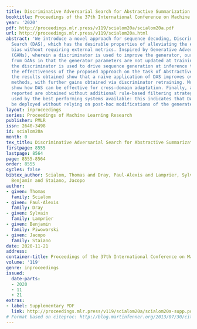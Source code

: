 ```yaml
---
title: Discriminative Adversarial Search for Abstractive Summarization
booktitle: Proceedings of the 37th International Conference on Machine Learning
year: '2020'
pdf: http://proceedings.mlr.press/v119/scialom20a/scialom20a.pdf
url: http://proceedings.mlr.press/v119/scialom20a.html
abstract: 'We introduce a novel approach for sequence decoding, Discriminative Adversarial
  Search (DAS), which has the desirable properties of alleviating the effects of exposure
  bias without requiring external metrics. Inspired by Generative Adversarial Networks
  (GANs), wherein a discriminator is used to improve the generator, our method differs
  from GANs in that the generator parameters are not updated at training time and
  the discriminator is used to drive sequence generation at inference time. We investigate
  the effectiveness of the proposed approach on the task of Abstractive Summarization:
  the results obtained show that a naive application of DAS improves over the state-of-the-art
  methods, with further gains obtained via discriminator retraining. Moreover, we
  show how DAS can be effective for cross-domain adaptation. Finally, all results
  reported are obtained without additional rule-based filtering strategies, commonly
  used by the best performing systems available: this indicates that DAS can effectively
  be deployed without relying on post-hoc modifications of the generated outputs.'
layout: inproceedings
series: Proceedings of Machine Learning Research
publisher: PMLR
issn: 2640-3498
id: scialom20a
month: 0
tex_title: Discriminative Adversarial Search for Abstractive Summarization
firstpage: 8555
lastpage: 8564
page: 8555-8564
order: 8555
cycles: false
bibtex_author: Scialom, Thomas and Dray, Paul-Alexis and Lamprier, Sylvain and Piwowarski,
  Benjamin and Staiano, Jacopo
author:
- given: Thomas
  family: Scialom
- given: Paul-Alexis
  family: Dray
- given: Sylvain
  family: Lamprier
- given: Benjamin
  family: Piwowarski
- given: Jacopo
  family: Staiano
date: 2020-11-21
address: 
container-title: Proceedings of the 37th International Conference on Machine Learning
volume: '119'
genre: inproceedings
issued:
  date-parts:
  - 2020
  - 11
  - 21
extras:
- label: Supplementary PDF
  link: http://proceedings.mlr.press/v119/scialom20a/scialom20a-supp.pdf
# Format based on citeproc: http://blog.martinfenner.org/2013/07/30/citeproc-yaml-for-bibliographies/
---
```

